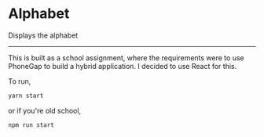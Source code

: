 # Alphabet
Displays the alphabet

---
This is built as a school assignment, where the requirements were to use PhoneGap to build a hybrid application.
I decided to use React for this.

To run,
```bash
yarn start
```
or if you're old school,
```bash
npm run start
```
